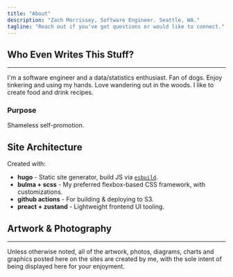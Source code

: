 ```yaml
---
title: "About"
description: "Zach Morrissey, Software Engineer. Seattle, WA."
tagline: "Reach out if you've got questions or would like to connect."
---
```


## Who Even Writes This Stuff?

<hr>

I'm a software engineer and a data/statistics enthusiast. Fan of dogs. Enjoy tinkering and using my hands. Love wandering out in the woods. I like to create food and drink recipes.

### Purpose 

Shameless self-promotion.

## Site Architecture

Created with:

- **hugo** - Static site generator, build JS via [`esbuild`](https://esbuild.github.io/).
- **bulma + scss** - My preferred flexbox-based CSS framework, with customizations.
- **github actions** - For building & deploying to S3.
- **preact + zustand** - Lightweight frontend UI tooling.

## Artwork & Photography 
<hr class="hr-subtitle">

Unless otherwise noted, all of the artwork, photos, diagrams, charts and graphics posted here on the sites are created by me, with the sole intent of being displayed here for your enjoyment.
